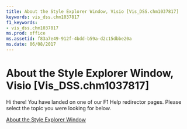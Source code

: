 ```yaml
---
title: About the Style Explorer Window, Visio [Vis_DSS.chm1037817]
keywords: vis_dss.chm1037817
f1_keywords:
- vis_dss.chm1037817
ms.prod: office
ms.assetid: f83a7e49-912f-4bdd-b59a-d2c15dbbe20a
ms.date: 06/08/2017
---
```



# About the Style Explorer Window, Visio [Vis_DSS.chm1037817]

Hi there! You have landed on one of our F1 Help redirector pages. Please select the topic you were looking for below.

[About the Style Explorer Window](http://msdn.microsoft.com/library/bfdc1a63-c355-c759-bdfa-ce27e3ad10e7%28Office.15%29.aspx)

